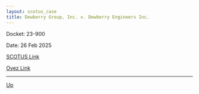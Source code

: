 ```yaml
---
layout: scotus_case
title: Dewberry Group, Inc. v. Dewberry Engineers Inc.
---
```


Docket: 23-900

Date: 26 Feb 2025

[SCOTUS Link](https://www.supremecourt.gov/opinions/24pdf/23-900_19m1.pdf)

[Oyez Link](https://www.oyez.org/cases/2024/23-900)

---

[Up](./README.md)
